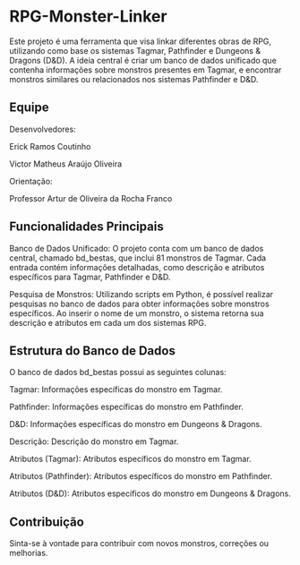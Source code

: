 # RPG-Monster-Linker

Este projeto é uma ferramenta que visa linkar diferentes obras de RPG, utilizando como base os sistemas Tagmar, Pathfinder e Dungeons & Dragons (D&D). A ideia central é criar um banco de dados unificado que contenha informações sobre monstros presentes em Tagmar, e encontrar monstros similares ou relacionados nos sistemas Pathfinder e D&D.

## Equipe

Desenvolvedores:

Erick Ramos Coutinho

Victor Matheus Araújo Oliveira

Orientação:

Professor Artur de Oliveira da Rocha Franco

## Funcionalidades Principais

Banco de Dados Unificado: O projeto conta com um banco de dados central, chamado bd_bestas, que inclui 81 monstros de Tagmar. Cada entrada contém informações detalhadas, como descrição e atributos específicos para Tagmar, Pathfinder e D&D.

Pesquisa de Monstros: Utilizando scripts em Python, é possível realizar pesquisas no banco de dados para obter informações sobre monstros específicos. Ao inserir o nome de um monstro, o sistema retorna sua descrição e atributos em cada um dos sistemas RPG.

## Estrutura do Banco de Dados

O banco de dados bd_bestas possui as seguintes colunas:

Tagmar: Informações específicas do monstro em Tagmar.

Pathfinder: Informações específicas do monstro em Pathfinder.

D&D: Informações específicas do monstro em Dungeons & Dragons.

Descrição: Descrição do monstro em Tagmar.

Atributos (Tagmar): Atributos específicos do monstro em Tagmar.

Atributos (Pathfinder): Atributos específicos do monstro em Pathfinder.

Atributos (D&D): Atributos específicos do monstro em Dungeons & Dragons.

## Contribuição

Sinta-se à vontade para contribuir com novos monstros, correções ou melhorias.


